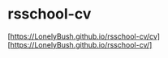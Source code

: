 # rsschool-cv

[https://LonelyBush.github.io/rsschool-cv/cv]
[https://LonelyBush.github.io/rsschool-cv/]
